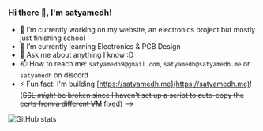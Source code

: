 ### Hi there 👋, I'm satyamedh!

- 🔭 I’m currently working on my website, an electronics project but mostly just finishing school
- 🌱 I’m currently learning Electronics & PCB Design
- 💬 Ask me about anything I know :D
- 📫 How to reach me: `satyamedh9@gmail.com`, `satyamedh@satyamedh.me` or `satyamedh` on discord
- ⚡ Fun fact: I'm building [https://satyamedh.me](https://satyamedh.me)! (~~SSL *might* be broken since I haven't set up a script to auto-copy the certs from a different VM~~ fixed)
-->


![GitHub stats](https://github-readme-stats.vercel.app/api?username=satyamedh&show_icons=true&theme=highcontrast)

